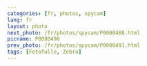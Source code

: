 ```yaml
---
categories: [fr, photos, spycam]
lang: fr
layout: photo
next_photo: /fr/photos/spycam/P0000488.html
picname: P0000490
prev_photo: /fr/photos/spycam/P0000491.html
tags: [Fotofalle, Zebra]
---
```

